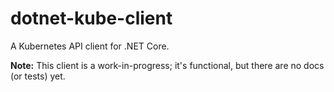 # dotnet-kube-client

A Kubernetes API client for .NET Core.

**Note:** This client is a work-in-progress; it's functional, but there are no docs (or tests) yet.

